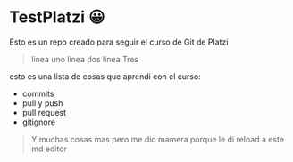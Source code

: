# TestPlatzi 😀
Esto es un repo creado para seguir el curso de Git de Platzi

> linea uno
> linea dos
> linea Tres

esto es una lista de cosas que aprendi con el curso:
* commits
* pull y push
* pull request
* gitignore

> Y muchas cosas mas pero me dio mamera porque le di reload a este md editor
